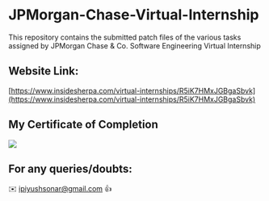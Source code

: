 # JPMorgan-Chase-Virtual-Internship

This repository contains the submitted patch files of the various tasks assigned by JPMorgan Chase &amp; Co. Software Engineering Virtual Internship

## Website Link:

[https://www.insidesherpa.com/virtual-internships/R5iK7HMxJGBgaSbvk](https://www.insidesherpa.com/virtual-internships/R5iK7HMxJGBgaSbvk)

## My Certificate of Completion 

![](https://github.com/ipiyushsonar/JPMorgan-Chase-Virtual-Internship/blob/master/Annotation_2020-06-17_171207.jpg)

## For any queries/doubts:

:envelope: ipiyushsonar@gmail.com :thumbsup:
